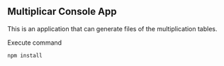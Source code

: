 ## Multiplicar Console App

This is an application that can generate files of the multiplication tables.

Execute command

```
npm install
```